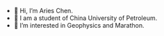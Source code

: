 - 👋 Hi, I’m Aries Chen. 
- 🔭 I am a student of China University of Petroleum.
- 👀 I’m interested in Geophysics and Marathon.

<!---
AriesChen-UPC/AriesChen-UPC is a ✨ special ✨ repository because its `README.md` (this file) appears on your GitHub profile.
You can click the Preview link to take a look at your changes.
--->
